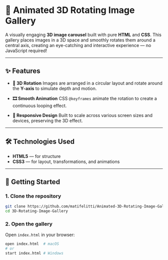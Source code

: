 # 🎠 Animated 3D Rotating Image Gallery

A visually engaging **3D image carousel** built with pure **HTML** and **CSS**. This gallery places images in a 3D space and smoothly rotates them around a central axis, creating an eye-catching and interactive experience — no JavaScript required!

---

## ✨ Features

- **🔄 3D Rotation**
  Images are arranged in a circular layout and rotate around the **Y-axis** to simulate depth and motion.

- **🎞️ Smooth Animation**
  CSS `@keyframes` animate the rotation to create a continuous looping effect.

- **📱 Responsive Design**
  Built to scale across various screen sizes and devices, preserving the 3D effect.

---

## 🛠 Technologies Used

- **HTML5** — for structure
- **CSS3** — for layout, transformations, and animations

---

## 🚀 Getting Started

### 1. Clone the repository

```bash
git clone https://github.com/matifelitti/Animated-3D-Rotating-Image-Gallery.git
cd 3D-Rotating-Image-Gallery
```

### 2. Open the gallery

Open `index.html` in your browser:

```bash
open index.html  # macOS
# or
start index.html # Windows
```
